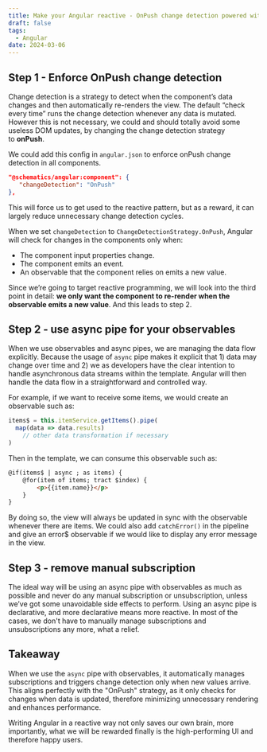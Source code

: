 ```yaml
---
title: Make your Angular reactive - OnPush change detection powered with async pipe
draft: false
tags:
  - Angular
date: 2024-03-06
---
```

## Step 1 - Enforce OnPush change detection

Change detection is a strategy to detect when the component’s data changes and then automatically re-renders the view. The default “check every time” runs the change detection whenever any data is mutated. However this is not necessary, we could and should totally avoid some useless DOM updates, by changing the change detection strategy to **onPush**.

We could add this config in `angular.json` to enforce onPush change detection in all components.

```json
"@schematics/angular:component": {
   "changeDetection": "OnPush"
},
```

This will force us to get used to the reactive pattern, but as a reward, it can largely reduce unnecessary change detection cycles.

When we set `changeDetection` to `ChangeDetectionStrategy.OnPush`, Angular will check for changes in the components only when:

- The component input properties change.
- The component emits an event.
- An observable that the component relies on emits a new value.

Since we’re going to target reactive programming, we will look into the third point in detail: **we only want the component to re-render when the observable emits a new value**. And this leads to step 2.

## Step 2 - use async pipe for your observables

When we use observables and async pipes, we are managing the data flow explicitly. Because the usage of `async` pipe makes it explicit that 1) data may change over time and 2) we as developers have the clear intention to handle asynchronous data streams within the template. Angular will then handle the data flow in a straightforward and controlled way.

For example, if we want to receive some items, we would create an observable such as:

```typescript
items$ = this.itemService.getItems().pipe(
  map(data => data.results)
	// other data transformation if necessary
)
```

Then in the template, we can consume this observable such as:

```html
@if(items$ | async ; as items) {
	@for(item of items; tract $index) {
		<p>{{item.name}}</p>
	}
}
```

By doing so, the view will always be updated in sync with the observable whenever there are items. We could also add `catchError()` in the pipeline and give an error$ observable if we would like to display any error message in the view.

## Step 3 - remove manual subscription

The ideal way will be using an async pipe with observables as much as possible and never do any manual subscription or unsubscription, unless we’ve got some unavoidable side effects to perform. Using an async pipe is declarative, and more declarative means more reactive. In most of the cases, we don't have to manually manage subscriptions and unsubscriptions any more, what a relief.

## Takeaway

When we use the `async` pipe with observables, it automatically manages subscriptions and triggers change detection only when new values arrive. This aligns perfectly with the "OnPush" strategy, as it only checks for changes when data is updated, therefore minimizing unnecessary rendering and enhances performance.

Writing Angular in a reactive way not only saves our own brain, more importantly, what we will be rewarded finally is the high-performing UI and therefore happy users.